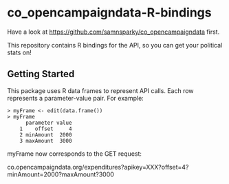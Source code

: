 # co_opencampaigndata-R-bindings

Have a look at https://github.com/samnsparky/co_opencampaigndata first.

This repository contains R bindings for the API, so you can get your political stats on!

## Getting Started

This package uses R data frames to represent API calls. Each row represents a parameter-value pair. For example:

    > myFrame <- edit(data.frame())
    > myFrame
          parameter value
        1    offset     4
        2 minAmount  2000
        3 maxAmount  3000

myFrame now corresponds to the GET request:

co.opencampaigndata.org/expenditures?apikey=XXX?offset=4?minAmount=2000?maxAmount?3000
